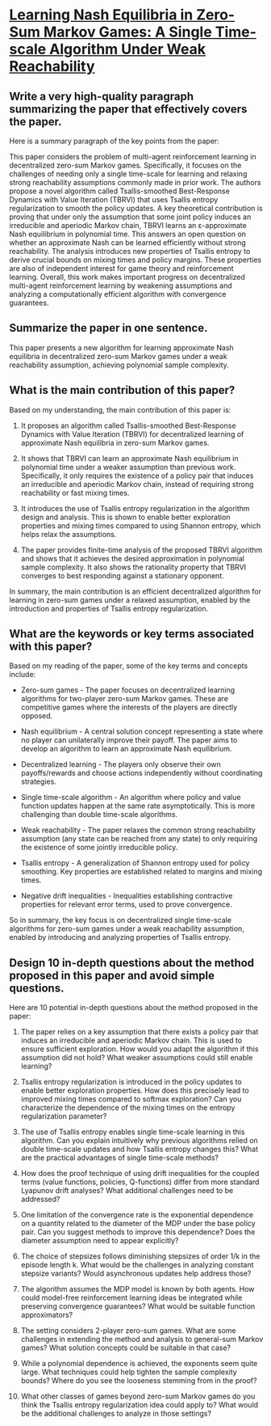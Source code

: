 # [Learning Nash Equilibria in Zero-Sum Markov Games: A Single Time-scale   Algorithm Under Weak Reachability](https://arxiv.org/abs/2312.08008)

## Write a very high-quality paragraph summarizing the paper that effectively covers the paper.

 Here is a summary paragraph of the key points from the paper:

This paper considers the problem of multi-agent reinforcement learning in decentralized zero-sum Markov games. Specifically, it focuses on the challenges of needing only a single time-scale for learning and relaxing strong reachability assumptions commonly made in prior work. The authors propose a novel algorithm called Tsallis-smoothed Best-Response Dynamics with Value Iteration (TBRVI) that uses Tsallis entropy regularization to smooth the policy updates. A key theoretical contribution is proving that under only the assumption that some joint policy induces an irreducible and aperiodic Markov chain, TBRVI learns an ε-approximate Nash equilibrium in polynomial time. This answers an open question on whether an approximate Nash can be learned efficiently without strong reachability. The analysis introduces new properties of Tsallis entropy to derive crucial bounds on mixing times and policy margins. These properties are also of independent interest for game theory and reinforcement learning. Overall, this work makes important progress on decentralized multi-agent reinforcement learning by weakening assumptions and analyzing a computationally efficient algorithm with convergence guarantees.


## Summarize the paper in one sentence.

 This paper presents a new algorithm for learning approximate Nash equilibria in decentralized zero-sum Markov games under a weak reachability assumption, achieving polynomial sample complexity.


## What is the main contribution of this paper?

 Based on my understanding, the main contribution of this paper is:

1) It proposes an algorithm called Tsallis-smoothed Best-Response Dynamics with Value Iteration (TBRVI) for decentralized learning of approximate Nash equilibria in zero-sum Markov games. 

2) It shows that TBRVI can learn an approximate Nash equilibrium in polynomial time under a weaker assumption than previous work. Specifically, it only requires the existence of a policy pair that induces an irreducible and aperiodic Markov chain, instead of requiring strong reachability or fast mixing times. 

3) It introduces the use of Tsallis entropy regularization in the algorithm design and analysis. This is shown to enable better exploration properties and mixing times compared to using Shannon entropy, which helps relax the assumptions.

4) The paper provides finite-time analysis of the proposed TBRVI algorithm and shows that it achieves the desired approximation in polynomial sample complexity. It also shows the rationality property that TBRVI converges to best responding against a stationary opponent.

In summary, the main contribution is an efficient decentralized algorithm for learning in zero-sum games under a relaxed assumption, enabled by the introduction and properties of Tsallis entropy regularization.


## What are the keywords or key terms associated with this paper?

 Based on my reading of the paper, some of the key terms and concepts include:

- Zero-sum games - The paper focuses on decentralized learning algorithms for two-player zero-sum Markov games. These are competitive games where the interests of the players are directly opposed.

- Nash equilibrium - A central solution concept representing a state where no player can unilaterally improve their payoff. The paper aims to develop an algorithm to learn an approximate Nash equilibrium.  

- Decentralized learning - The players only observe their own payoffs/rewards and choose actions independently without coordinating strategies.

- Single time-scale algorithm - An algorithm where policy and value function updates happen at the same rate asymptotically. This is more challenging than double time-scale algorithms.  

- Weak reachability - The paper relaxes the common strong reachability assumption (any state can be reached from any state) to only requiring the existence of some jointly irreducible policy.

- Tsallis entropy - A generalization of Shannon entropy used for policy smoothing. Key properties are established related to margins and mixing times.

- Negative drift inequalities - Inequalities establishing contractive properties for relevant error terms, used to prove convergence.

So in summary, the key focus is on decentralized single time-scale algorithms for zero-sum games under a weak reachability assumption, enabled by introducing and analyzing properties of Tsallis entropy.


## Design 10 in-depth questions about the method proposed in this paper and avoid simple questions.

 Here are 10 potential in-depth questions about the method proposed in the paper:

1. The paper relies on a key assumption that there exists a policy pair that induces an irreducible and aperiodic Markov chain. This is used to ensure sufficient exploration. How would you adapt the algorithm if this assumption did not hold? What weaker assumptions could still enable learning?

2. Tsallis entropy regularization is introduced in the policy updates to enable better exploration properties. How does this precisely lead to improved mixing times compared to softmax exploration? Can you characterize the dependence of the mixing times on the entropy regularization parameter? 

3. The use of Tsallis entropy enables single time-scale learning in this algorithm. Can you explain intuitively why previous algorithms relied on double time-scale updates and how Tsallis entropy changes this? What are the practical advantages of single time-scale methods?

4. How does the proof technique of using drift inequalities for the coupled terms (value functions, policies, Q-functions) differ from more standard Lyapunov drift analyses? What additional challenges need to be addressed?

5. One limitation of the convergence rate is the exponential dependence on a quantity related to the diameter of the MDP under the base policy pair. Can you suggest methods to improve this dependence? Does the diameter assumption need to appear explicitly?

6. The choice of stepsizes follows diminishing stepsizes of order 1/k in the episode length k. What would be the challenges in analyzing constant stepsize variants? Would asynchronous updates help address those?

7. The algorithm assumes the MDP model is known by both agents. How could model-free reinforcement learning ideas be integrated while preserving convergence guarantees? What would be suitable function approximators?

8. The setting considers 2-player zero-sum games. What are some challenges in extending the method and analysis to general-sum Markov games? What solution concepts could be suitable in that case?

9. While a polynomial dependence is achieved, the exponents seem quite large. What techniques could help tighten the sample complexity bounds? Where do you see the looseness stemming from in the proof?

10. What other classes of games beyond zero-sum Markov games do you think the Tsallis entropy regularization idea could apply to? What would be the additional challenges to analyze in those settings?
